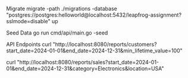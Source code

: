Migrate
migrate -path ./migrations -database "postgres://postgres:helloworld@localhost:5432/leapfrog-assignment?sslmode=disable" up

Seed Data
go run cmd/api/main.go -seed


API Endpoints
curl "http://localhost:8080/reports/customers?start_date=2024-01-01&end_date=2024-12-31&min_lifetime_value=100"

curl "http://localhost:8080/reports/sales?start_date=2024-01-01&end_date=2024-12-31&category=Electronics&location=USA"